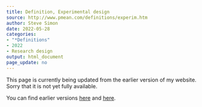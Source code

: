 ```yaml
---
title: Definition, Experimental design
source: http://www.pmean.com/definitions/experim.htm
author: Steve Simon
date: 2022-05-28
categories:
- "*Definitions"
- 2022
- Research design
output: html_document
page_update: no
---
```


This page is currently being updated from the earlier version of my website. Sorry that it is not yet fully available.

<!---More--->

You can find earlier versions [here][sim1] and [here][sim2].

[sim1]: http://www.pmean.com/definitions/experim.htm
[sim2]: http://new.pmean.com/definition-experimental-design/
